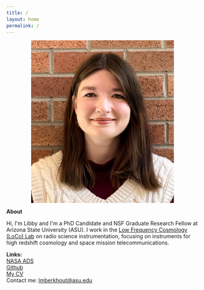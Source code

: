 ```yaml
---
title: /
layout: home
permalink: /
---
```

<p align="center">
<img src="graphics/IMG_1422.jpg" alt="Headshot" width=375 height=428 align="center">
</p>
  
<p align="center">
  
  <b> About </b>
  
Hi, I'm Libby and I'm a PhD Candidate and NSF Graduate Research Fellow at Arizona State University (ASU). I work in the [Low Frequency Cosmology (LoCo) Lab](loco.lab.asu.edu) on radio science instrumentation, focusing on instruments for high redshift cosmology and space mission telecommunications. 
</p>

<b> Links: </b>
<br>
[NASA ADS](https://ui.adsabs.harvard.edu/search/q=orcid%3A0000-0002-2293-9639&sort=date+desc)
<br>
[Github](https://github.com/lmberkhout)
<br>
[My CV](graphics/LibbyBerkhoutCV.pdf)
<br>
Contact me: [lmberkhout\@asu.edu](mailto:lmberkhout@asu.edu)

